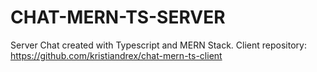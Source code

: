 # CHAT-MERN-TS-SERVER

Server Chat created with Typescript and MERN Stack.
Client repository: https://github.com/kristiandrex/chat-mern-ts-client